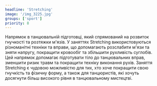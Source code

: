 ```yaml
---
headline: 'Stretching'
image: '/img_3225.jpg'
groups: ['sport']
priority: 8
---
```

Напрямок в танцювальній підготовці, який спрямований на розвиток гнучкості та розтяжки м'язів. У заняттях Stretching використовуються різноманітні техніки та вправи, що допомагають розслабити м'язи та зняти напругу, покращити кровообіг та збільшити рухливість суглобів. Цей напрямок допомагає підготувати тіло до танцювальних вправ, зменшити ризик травм та покращити техніку виконання рухів. Заняття Stretching є чудовою можливістю для тих, хто хоче покращити свою гнучкість та фізичну форму, а також для танцюристів, які хочуть досягнути більш високого рівня в танцювальному мистецтві.